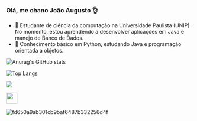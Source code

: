 ### Olá, me chano João Augusto 👌

- 🔭 Estudante de ciência da computação na Universidade Paulista (UNIP). No momento, estou aprendendo a desenvolver aplicações em Java e manejo de Banco de Dados.
- 🌱 Conhecimento básico em Python, estudando Java e programação orientada a objetos.


![Anurag's GitHub stats](https://github-readme-stats.vercel.app/api?username=Pontuego&show_icons=true&theme=tokyonight) 

[![Top Langs](https://github-readme-stats.vercel.app/api/top-langs/?username=Pontuego&layout=compact/api?username=Pontuego&show_icons=true&theme=tokyonight)](https://github.com/Pontuego/github-readme-stats)
   


<a href="Insira o link do seu perfil do LinkedIn aqui"><img src=https://www.linkedin.com/in/jo%C3%A3o-augusto-cardoso-dos-reis-da-silva-769a531b9></a>


<a href="https://www.linkedin.com/in/jo%C3%A3o-augusto-cardoso-dos-reis-da-silva-769a531b9">
  <img src="https://cdn-icons-png.flaticon.com/512/174/174857.png" width="30" height="30" />
</a>




![fd650a9ab301cb9baf6487b332256d4f](https://github.com/Pontuego/Pontuego/assets/132208368/aa3c55b1-49cf-45d5-bbb0-c050dd789eb0)
